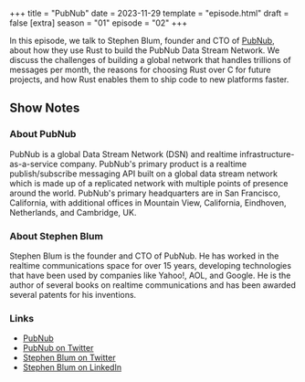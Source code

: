 +++
title = "PubNub"
date = 2023-11-29
template = "episode.html"
draft = false
[extra]
season = "01"
episode = "02"
+++

In this episode, we talk to Stephen Blum, founder and CTO of
[PubNub](https://www.pubnub.com/), about how they use Rust to build the PubNub
Data Stream Network. We discuss the challenges of building a global network that
handles trillions of messages per month, the reasons for choosing Rust over C
for future projects, and how Rust enables them to ship code to new platforms
faster.

<!-- more -->

## Show Notes

### About PubNub

PubNub is a global Data Stream Network (DSN) and realtime infrastructure-as-a-service company. PubNub's primary product is a realtime publish/subscribe messaging API built on a global data stream network which is made up of a replicated network with multiple points of presence around the world. PubNub's primary headquarters are in San Francisco, California, with additional offices in Mountain View, California, Eindhoven, Netherlands, and Cambridge, UK.

### About Stephen Blum

Stephen Blum is the founder and CTO of PubNub. He has worked in the realtime communications space for over 15 years, developing technologies that have been used by companies like Yahoo!, AOL, and Google. He is the author of several books on realtime communications and has been awarded several patents for his inventions.

### Links

- [PubNub](https://www.pubnub.com/)
- [PubNub on Twitter](https://twitter.com/pubnub)
- [Stephen Blum on Twitter](https://twitter.com/stephenlb)
- [Stephen Blum on LinkedIn](https://www.linkedin.com/in/stephenlb/)